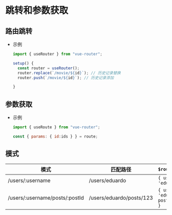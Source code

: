 # 跳转和参数获取

## 路由跳转

  - 示例

    ```js
    import { useRouter } from "vue-router";
    ```

    ```js
    setup() {
      const router = useRouter();
      router.replace(`/movie/${id}`); // 历史记录替换
      router.push(`/movie/${id}`); // 历史记录添加

    }
    ```

## 参数获取

  - 示例

    ```js
    import { useRoute } from "vue-router";
    ```

    ```js
    const { params: { id:ids } } = route;
    ```

## 模式

| 模式                             | 匹配路径                     | `$route.params`                          |
| ------------------------------ | ------------------------ | ---------------------------------------- |
| /users/:username               | /users/eduardo           | `{ username: 'eduardo' }`                |
| /users/:username/posts/:postId | /users/eduardo/posts/123 | `{ username: 'eduardo', postId: '123' }` |
